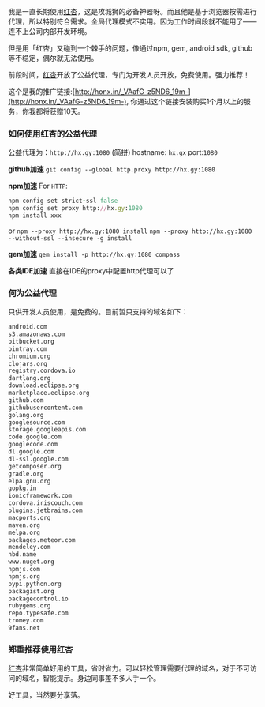 我是一直长期使用[红杏](http://honx.in/_VAafG-z5ND6_19m-)，这是攻城狮的必备神器呀。而且他是基于浏览器按需进行代理，所以特别符合需求。全局代理模式不实用。因为工作时间段就不能用了——连不上公司内部开发环境。

但是用「红杏」又碰到一个棘手的问题，像通过npm, gem, android sdk, github等不稳定，偶尔就无法使用。

前段时间，[红杏](http://honx.in/_VAafG-z5ND6_19m-)开放了公益代理，专门为开发人员开放，免费使用。强力推荐！

这个是我的推广链接:[http://honx.in/_VAafG-z5ND6_19m-](http://honx.in/_VAafG-z5ND6_19m-), 你通过这个链接安装购买1个月以上的服务，你我都将获赠10天。

### 如何使用红杏的公益代理

公益代理为：`http://hx.gy:1080` (简拼)
hostname: `hx.gx`
port:`1080`

**github加速**
`git config --global http.proxy http://hx.gy:1080`

**npm加速**
For `HTTP`:
```ruby
npm config set strict-ssl false
npm config set proxy http://hx.gy:1080
npm install xxx
```
or
`npm --proxy http://hx.gy:1080 install`
`npm --proxy http://hx.gy:1080 --without-ssl --insecure -g install`

**gem加速**
`gem install -p http://hx.gy:1080 compass`

**各类IDE加速**
直接在IDE的proxy中配置http代理可以了

### 何为公益代理
只供开发人员使用，是免费的。目前暂只支持的域名如下：
```html
android.com
s3.amazonaws.com
bitbucket.org
bintray.com
chromium.org
clojars.org
registry.cordova.io
dartlang.org
download.eclipse.org
marketplace.eclipse.org
github.com
githubusercontent.com
golang.org
googlesource.com
storage.googleapis.com
code.google.com
googlecode.com
dl.google.com
dl-ssl.google.com
getcomposer.org
gradle.org
elpa.gnu.org
gopkg.in
ionicframework.com
cordova.iriscouch.com
plugins.jetbrains.com
macports.org
maven.org
melpa.org
packages.meteor.com
mendeley.com
nbd.name
www.nuget.org
npmjs.com
npmjs.org
pypi.python.org
packagist.org
packagecontrol.io
rubygems.org
repo.typesafe.com
tromey.com
9fans.net
```

### 郑重推荐使用红杏
[红杏](http://honx.in/_VAafG-z5ND6_19m-)非常简单好用的工具，省时省力。可以轻松管理需要代理的域名，对于不可访问的域名，智能提示。身边同事差不多人手一个。

好工具，当然要分享落。